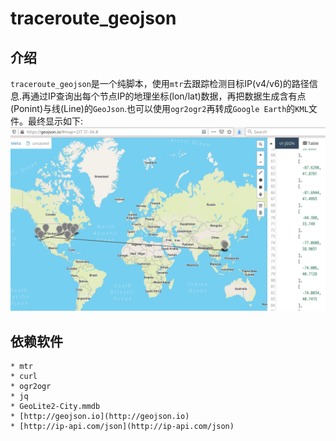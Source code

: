 # traceroute_geojson

## 介绍

`traceroute_geojson`是一个纯脚本，使用`mtr`去跟踪检测目标IP(v4/v6)的路径信息.再通过IP查询出每个节点IP的地理坐标(lon/lat)数据，再把数据生成含有点(Ponint)与线(Line)的`GeoJson`.也可以使用`ogr2ogr2`再转成`Google Earth`的`KML`文件。最终显示如下:
![traceroute_geojson.png](traceroute_geojson.png)


## 依赖软件 

    * mtr
    * curl
    * ogr2ogr
    * jq
    * GeoLite2-City.mmdb
    * [http://geojson.io](http://geojson.io)
    * [http://ip-api.com/json](http://ip-api.com/json)